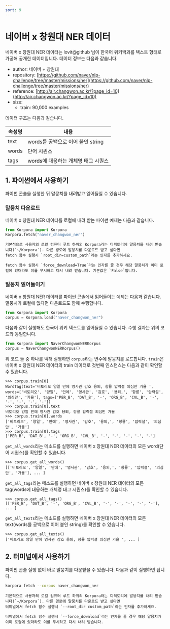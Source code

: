 ```yaml
---
sort: 9
---
```


# 네이버 x 창원대 NER 데이터

네이버 x 창원대 NER 데이터는 lovit@github 님이 한국어 위키백과를 텍스트 형태로 가공해 공개한 데이터입니다.
데이터 정보는 다음과 같습니다.

- author: 네이버 + 창원대
- repository: [https://github.com/naver/nlp-challenge/tree/master/missions/ner](https://github.com/naver/nlp-challenge/tree/master/missions/ner)
- reference: [http://air.changwon.ac.kr/?page_id=10](http://air.changwon.ac.kr/?page_id=10)
- size:
  - train: 90,000 examples

데이터 구조는 다음과 같습니다.

|속성명|내용|
|---|---|
|text|words를 공백으로 이어 붙인 string|
|words|단어 시퀀스|
|tags|words에 대응하는 개체명 태그 시퀀스|


## 1. 파이썬에서 사용하기

파이썬 콘솔을 실행한 뒤 말뭉치를 내려받고 읽어들일 수 있습니다.

### 말뭉치 다운로드

네이버 x 창원대 NER 데이터를 로컬에 내려 받는 파이썬 예제는 다음과 같습니다.

```python
from Korpora import Korpora
Korpora.fetch("naver_changwon_ner")
```

```note
기본적으로 사용자의 로컬 컴퓨터 루트 하위의 Korpora라는 디렉토리에 말뭉치를 내려 받습니다(`~/Korpora`). 다른 경로에 말뭉치를 다운로드 받고 싶다면 
fetch 함수 실행시 `root_dir=custom_path`라는 인자를 추가하세요.
```

```tip
fetch 함수 실행시 `force_download=True`라는 인자를 줄 경우 해당 말뭉치가 이미 로컬에 있더라도 이를 무시하고 다시 내려 받습니다. 기본값은 `False`입니다.
```


### 말뭉치 읽어들이기

네이버 x 창원대 NER 데이터를 파이썬 콘솔에서 읽어들이는 예제는 다음과 같습니다.
말뭉치가 로컬에 없다면 다운로드도 함께 수행합니다.

```python
from Korpora import Korpora
corpus = Korpora.load("naver_changwon_ner")
```

다음과 같이 실행해도 한국어 위키 텍스트를 읽어들일 수 있습니다.
수행 결과는 위의 코드와 동일합니다.

```python
from Korpora import NaverChangwonNERKorpus
corpus = NaverChangwonNERKorpus()
```

위 코드 둘 중 하나를 택해 실행하면 `corpus`라는 변수에 말뭉치를 로드합니다.
`train`은 네이버 x 창원대 NER 데이터의 train 데이터로 첫번째 인스턴스는 다음과 같이 확인할 수 있습니다.

```
>>> corpus.train[0]
WordTag(text='비토리오 양일 만에 영사관 감호 용퇴, 항룡 압력설 의심만 가율 ', words=['비토리오', '양일', '만에', '영사관', '감호', '용퇴,', '항룡', '압력설', '의심만', '가율'], tags=['PER_B', 'DAT_B', '-', 'ORG_B', 'CVL_B', '-', '-', '-', '-', '-'])
>>> corpus.train[0].text
비토리오 양일 만에 영사관 감호 용퇴, 항룡 압력설 의심만 가율 
>>> corpus.train[0].words
['비토리오', '양일', '만에', '영사관', '감호', '용퇴,', '항룡', '압력설', '의심만', '가율']
>>> corpus.train[0].tags
['PER_B', 'DAT_B', '-', 'ORG_B', 'CVL_B', '-', '-', '-', '-', '-']
```

`get_all_words`라는 메소드를 실행하면 네이버 x 창원대 NER 데이터의 모든 word(단어 시퀀스)를 확인할 수 있습니다.

```
>>> corpus.get_all_words()
[['비토리오', '양일', '만에', '영사관', '감호', '용퇴,', '항룡', '압력설', '의심만', '가율'], ... ]
```

`get_all_tags`라는 메소드를 실행하면 네이버 x 창원대 NER 데이터의 모든 tag(words에 대응하는 개체명 태그 시퀀스)를 확인할 수 있습니다.

```
>>> corpus.get_all_tags()
[['PER_B', 'DAT_B', '-', 'ORG_B', 'CVL_B', '-', '-', '-', '-', '-'], ... ]
```

`get_all_texts`라는 메소드를 실행하면 네이버 x 창원대 NER 데이터의 모든 text(words를 공백으로 이어 붙인 string)를 확인할 수 있습니다.

```
>>> corpus.get_all_texts()
['비토리오 양일 만에 영사관 감호 용퇴, 항룡 압력설 의심만 가율 ', ... ]
```



## 2. 터미널에서 사용하기

파이썬 콘솔 실행 없이 바로 말뭉치를 다운받을 수 있습니다.
다음과 같이 실행하면 됩니다.

```bash
korpora fetch --corpus naver_changwon_ner
```

```note
기본적으로 사용자의 로컬 컴퓨터 루트 하위의 Korpora라는 디렉토리에 말뭉치를 내려 받습니다(`~/Korpora`). 다른 경로에 말뭉치를 다운로드 받고 싶다면 
터미널에서 fetch 함수 실행시 `--root_dir custom_path`라는 인자를 추가하세요.
```

```tip
터미널에서 fetch 함수 실행시 `--force_download`라는 인자를 줄 경우 해당 말뭉치가 이미 로컬에 있더라도 이를 무시하고 다시 내려 받습니다.
```